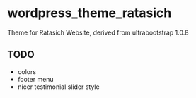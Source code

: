 # wordpress_theme_ratasich

Theme for Ratasich Website, derived from ultrabootstrap 1.0.8


## TODO

* colors
* footer menu
* nicer testimonial slider style
